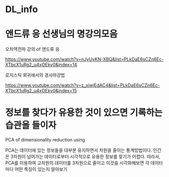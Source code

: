 

# DL_info

# 앤드류 응 선생님의 명강의모음
오차역전파 강의 of 앤드류 응
 
 https://www.youtube.com/watch?v=nJyUyKN-XBQ&list=PLkDaE6sCZn6Ec-XTbcX1uRg2_u4xOEky0&index=14
 
 로지스틱 회귀에서의 경사하강법
 
 https://www.youtube.com/watch?v=z_xiwjEdAC4&list=PLkDaE6sCZn6Ec-XTbcX1uRg2_u4xOEky0&index=15 

# 정보를 찾다가 유용한 것이 있으면 기록하는 습관을 들이자
PCA of dimensionality reduction using
 
 PCA는 데이터에 있는 정보들을 대부분 유지하면서 차원을 줄이는 통계방법이다. 인간은 3차원이 넘어가는 데이터로부터 시각적으로 유용한 정보를 찾기가 어렵다. 따라서, PCA를 이용하여 고차원의 데이터를 3차원으로 줄이고 이것을 시각화해보면 각 데이터마다 어떤 특징이 있는지 알아보기 

